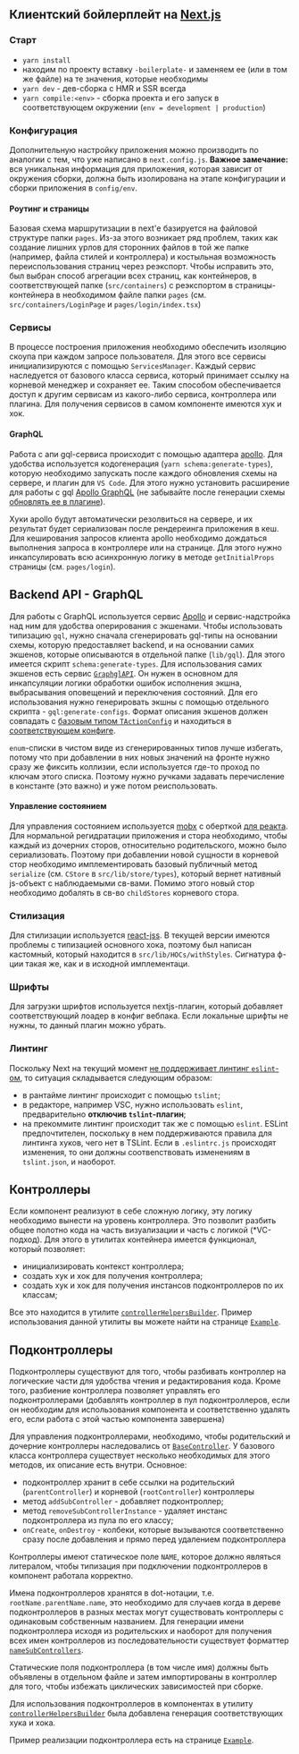 ## Клиентский бойлерплейт на [Next.js](https://nextjs.org/docs/getting-started)

### Старт

- `yarn install`
- находим по проекту вставку `-boilerplate-` и заменяем ее (или в том же файле) на те значения, которые необходимы
- `yarn dev` - дев-сборка с HMR и SSR всегда
- `yarn compile:<env>` - сборка проекта и его запуск в соответствующем окружении (`env = development | production`)

### Конфигурация

Дополнительную настройку приложения можно производить по аналогии с тем, что уже написано в `next.config.js`. **Важное замечание:** вся уникальная информация для приложения, которая зависит от окружения сборки, должна быть изолирована на этапе конфигурации и сборки приложения в `config/env`.

#### Роутинг и страницы

Базовая схема маршрутизации в next'е базируется на файловой структуре папки `pages`. Из-за этого возникает ряд проблем, таких как создание лишних урлов для сторонних файлов в той же папке (например, файла стилей и контроллера) и костыльная возможность переиспользования страниц через реэкспорт. Чтобы исправить это, был выбран способ агрегации всех страниц, как контейнеров, в соответствующей папке (`src/containers`) с реэкспортом в страницы-контейнера в необходимом файле папки `pages` (см. `src/containers/LoginPage` и `pages/login/index.tsx`)

### Сервисы

В процессе построения приложения необходимо обеспечить изоляцию скоупа при каждом запросе пользователя. Для этого все сервисы инициализируются с помощью `ServicesManager`. Каждый сервис наследуется от базового класса сервиса, который принимает ссылку на корневой менеджер и сохраняет ее. Таким способом обеспечивается доступ к другим сервисам из какого-либо сервиса, контроллера или плагина. Для получения сервисов в самом компоненте имеются хук и хок.

#### GraphQL

Работа с апи gql-сервиса происходит с помощью адаптера [apollo](https://www.apollographql.com/docs/react/). Для удобства используется кодогенерация (`yarn schema:generate-types`), которую необходимо запускать после каждого обновления схемы на сервере, и плагин для `VS Code`. Для этого нужно установить расширение для работы с gql [Apollo GraphQL](https://marketplace.visualstudio.com/items?itemName=apollographql.vscode-apollo) (не забывайте после генерации схемы [обновлять ее в плагине](https://github.com/apollographql/apollo-tooling/tree/master/packages/vscode-apollo#troubleshooting)).

Хуки apollo будут автоматически резолвиться на сервере, и их результат будет сериализован после рендереинга приложения в кеш. Для кеширования запросов клиента apollo необходимо дождаться выполнения запроса в контроллере или на странице. Для этого нужно инкапсулировать всю асинхронную логику в методе `getInitialProps` страницы (см. `pages/login`).

## Backend API - GraphQL
Для работы с GraphQL используется сервис [Apollo](https://www.apollographql.com/docs/react/) и сервис-надстройка над ним для удобства оперирования с экшенами.
Чтобы использовать типизацию `gql`, нужно сначала сгенерировать gql-типы на основании схемы, которую предоставляет backend, и на основании самих экшенов, которые описываются в отдельной папке (`lib/gql`). Для этого имеется скрипт `schema:generate-types`.
Для использования самих экшенов есть сервис [`GraphglAPI`](src/lib/services/graphqlAPI.ts). Он нужен в основном для инкапсуляции логики обработки ошибок исполнения экшна, выбрасывания оповещений и переключения состояний. Для его использования нужно генерировать экшны с помощью отдельного скрипта - `gql:generate-configs`. Формат описания экшенов должен совпадать с [базовым типом `TActionConfig`](scripts/generateGQLConfigs/types.ts) и находиться в [соответствующем конфиге](src/lib/gqlConfig/config.ts).

`enum`-списки в чистом виде из сгенерированных типов лучше избегать, потому что при добавлении в них новых значений на фронте нужно сразу же фиксить коллизии, если используется где-то проход по ключам этого списка. Поэтому нужно ручками задавать перечисление в константе (это важно) и уже потом реиспользовать.

#### Управление состоянием

Для управления состоянием используется [mobx](https://mobx.js.org/README.html) с оберткой [для реакта](https://github.com/mobxjs/mobx-react). Для нормальной регидратации приложения и стора необходимо, чтобы каждый из дочерних сторов, относительно родительского, можно было сериализовать. Поэтому при добавлении новой сущности в корневой стор необходимо имплементировать базовый публичный метод `serialize` (см. `CStore` в `src/lib/store/types`), который вернет нативный js-объект с наблюдаемыми св-вами. Помимо этого новый стор необходимо добалять в св-во `childStores` корневого стора.

### Стилизация

Для стилизации используется [react-jss](https://cssinjs.org/react-jss/?v=v10.0.4). В текущей версии имеются проблемы с типизацией основного хока, поэтому был написан кастомный, который находится в `src/lib/HOCs/withStyles`. Сигнатура ф-ции такая же, как и в исходной имплементаци.

### Шрифты

Для загрузки шрифтов используется nextjs-плагин, который добавляет соответствующий лоадер в конфиг вебпака. Если локальные шрифты не нужны, то данный плагин можно убрать.

### Линтинг

Поскольку Next на текущий момент [не поддерживает линтинг `eslint`-ом](https://github.com/zeit/next.js/issues/7936#issuecomment-568508782), то ситуация складывается следующим образом:

- в рантайме линтинг происходит с помощью `tslint`;
- в редакторе, например VSC, нужно использовать `eslint`, предварительно **отключив `tslint`-плагин**;
- на прекоммите линтинг происходит так же с помощью `eslint`.
  ESLint предпочтителен, поскольку в нем поддерживаются правила для линтинга хуков, чего нет в TSLint. Если в `.eslintrc.js` происходят изменения, то они должны соотвеnствовать изменениям в `tslint.json`, и наоборот.

## Контроллеры

Если компонент реализуют в себе сложную логику, эту логику необходимо вынести на уровень контроллера. Это позволит разбить общее полотно кода на часть визуализации и часть с логикой (\*VC-подход). Для этого в утилитах контейнера имеется функционал, который позволяет:

- инициализировать контекст контроллера;
- создать хук и хок для получения контроллера;
- создать хук и хок для получения инстансов подконтроллеров по их классам;

Все это находится в утилите [`controllerHelpersBuilder`](src/lib/utils/controllerHelpersBuilder/index.ts). Пример использования данной утилиты вы можете найти на странице [`Example`](src/containers/ExamplePage/index.tsx).

## Подконтроллеры

Подконтроллеры существуют для того, чтобы разбивать контроллер на логические части для удобства чтения и редактирования кода. Кроме того, разбиение контроллера позволяет управлять его подконтроллерами (добавлять контроллер в пул подконтроллеров, если он необходим для использования компонента и соответственно удалять его, если работа с этой частью компонента завершена)

Для управления подконтроллерами, необходимо, чтобы родительский и дочерние контроллеры наследовались от [`BaseController`](src/lib/controller/base.ts). У базового класса контроллера существует несколько необходимых для этого методов, их описание есть внутри. Основное:

- подконтроллер хранит в себе ссылки на родительский (`parentController`) и корневой (`rootController`) контроллеры
- метод `addSubController` - добавляет подконтроллер;
- метод `removeSubControllerInstance` - удаляет инстанс подконтроллера из пула по его классу;
- `onCreate`, `onDestroy` - колбеки, которые вызываются соответственно сразу после добавления и прямо перед удалением подконтроллера

Контроллеры имеют статическое поле `NAME`, которое должно являться литералом, чтобы типизация при подключении подконтроллеров в компонент работала корректно.

Имена подконтроллеров хранятся в dot-нотации, т.е. `rootName.parentName.name`, это необходимо для случаев когда в дереве подконтроллеров в разных местах могут существовать контроллеры с одинаковым собственным названием. Для генерации имени подконтроллера исходя из родительских и наоборот для получения всех имен контроллеров из последовательности существует форматтер [`nameSubControllers`](src/lib/utils/formatters/nameSubControllers.ts).

Статические поля подконтроллера (в том числе имя) должны быть объявлены в отдельном файле и затем импортированы в контроллер для того, чтобы избежать циклических зависимостей при сборке.

Для использования подконтроллеров в компонентах в утилиту [`controllerHelpersBuilder`](src/lib/utils/controllerHelpersBuilder/index.ts) была добавлена генерация соответствующих хука и хока.

Пример реализации подконтроллера есть на странице [`Example`](src/containers/ExamplePage/index.tsx).
